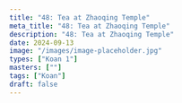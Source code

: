 ```yaml
---
title: "48: Tea at Zhaoqing Temple"
meta_title: "48: Tea at Zhaoqing Temple"
description: "48: Tea at Zhaoqing Temple"
date: 2024-09-13
image: "/images/image-placeholder.jpg"
types: ["Koan 1"]
masters: [""]
tags: ["Koan"]
draft: false
---
```


